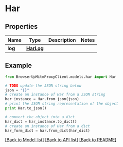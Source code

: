# Har


## Properties
Name | Type | Description | Notes
------------ | ------------- | ------------- | -------------
**log** | [**HarLog**](HarLog.md) |  | 

## Example

```python
from BrowserUpMitmProxyClient.models.har import Har

# TODO update the JSON string below
json = "{}"
# create an instance of Har from a JSON string
har_instance = Har.from_json(json)
# print the JSON string representation of the object
print Har.to_json()

# convert the object into a dict
har_dict = har_instance.to_dict()
# create an instance of Har from a dict
har_form_dict = har.from_dict(har_dict)
```
[[Back to Model list]](../README.md#documentation-for-models) [[Back to API list]](../README.md#documentation-for-api-endpoints) [[Back to README]](../README.md)


